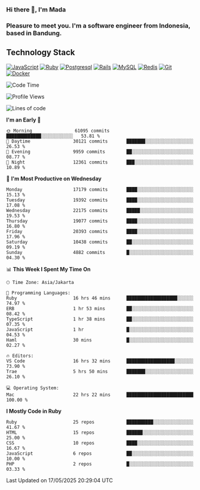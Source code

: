 ### Hi there 👋, I'm Mada
### Pleasure to meet you. I'm a software engineer from Indonesia, based in Bandung.

## Technology Stack

[![JavaScript](https://img.shields.io/badge/-JavaScript-%23F7DF1C?style=flat-square&logo=javascript&logoColor=000000&labelColor=%23F7DF1C&color=%23FFCE5A)](https://www.javascript.com/)
[![Ruby](https://img.shields.io/badge/Ruby-CC342D?style=flat-square&logo=ruby&logoColor=white)](https://www.ruby-lang.org/en/)
[![Postgresql](https://img.shields.io/badge/PostgreSQL-316192?style=flat-square&logo=postgresql&logoColor=ffffff)](https://www.postgresql.org/)
[![Rails](https://img.shields.io/badge/Ruby_on_Rails-CC0000?style=flat-square&logo=ruby-on-rails&logoColor=white)](https://rubyonrails.org/)
[![MySQL](https://img.shields.io/badge/-MySQL-4479A1?style=flat-square&logo=MySQL&logoColor=ffffff)](https://www.mysql.com/)
[![Redis](https://img.shields.io/badge/-Redis-DC382D?style=flat-square&logo=Redis&logoColor=ffffff)](https://redis.io/)
[![Git](https://img.shields.io/badge/-Git-%23F05032?style=flat-square&logo=git&logoColor=%23ffffff)](https://git-scm.com/)
[![Docker](https://img.shields.io/badge/-Docker-2496ED?style=flat-square&logo=docker&logoColor=ffffff)](https://www.docker.com/)
<!--
**madaarya/madaarya** is a ✨ _special_ ✨ repository because its `README.md` (this file) appears on your GitHub profile.

Here are some ideas to get you started:

- 🔭 I’m currently working on ...
- 🌱 I’m currently learning ...
- 👯 I’m looking to collaborate on ...
- 🤔 I’m looking for help with ...
- 💬 Ask me about ...
- 📫 How to reach me: ...
- 😄 Pronouns: ...
- ⚡ Fun fact: ...
-->
<!--START_SECTION:waka-->
![Code Time](http://img.shields.io/badge/Code%20Time-7%2C304%20hrs%202%20mins-blue)

![Profile Views](http://img.shields.io/badge/Profile%20Views-0-blue)

![Lines of code](https://img.shields.io/badge/From%20Hello%20World%20I%27ve%20Written-51.2%20million%20lines%20of%20code-blue)

**I'm an Early 🐤** 

```text
🌞 Morning                61095 commits       █████████████░░░░░░░░░░░░   53.81 % 
🌆 Daytime                30121 commits       ███████░░░░░░░░░░░░░░░░░░   26.53 % 
🌃 Evening                9959 commits        ██░░░░░░░░░░░░░░░░░░░░░░░   08.77 % 
🌙 Night                  12361 commits       ███░░░░░░░░░░░░░░░░░░░░░░   10.89 % 
```
📅 **I'm Most Productive on Wednesday** 

```text
Monday                   17179 commits       ████░░░░░░░░░░░░░░░░░░░░░   15.13 % 
Tuesday                  19392 commits       ████░░░░░░░░░░░░░░░░░░░░░   17.08 % 
Wednesday                22175 commits       █████░░░░░░░░░░░░░░░░░░░░   19.53 % 
Thursday                 19077 commits       ████░░░░░░░░░░░░░░░░░░░░░   16.80 % 
Friday                   20393 commits       ████░░░░░░░░░░░░░░░░░░░░░   17.96 % 
Saturday                 10438 commits       ██░░░░░░░░░░░░░░░░░░░░░░░   09.19 % 
Sunday                   4882 commits        █░░░░░░░░░░░░░░░░░░░░░░░░   04.30 % 
```


📊 **This Week I Spent My Time On** 

```text
🕑︎ Time Zone: Asia/Jakarta

💬 Programming Languages: 
Ruby                     16 hrs 46 mins      ███████████████████░░░░░░   74.97 % 
ERB                      1 hr 53 mins        ██░░░░░░░░░░░░░░░░░░░░░░░   08.42 % 
TypeScript               1 hr 38 mins        ██░░░░░░░░░░░░░░░░░░░░░░░   07.35 % 
JavaScript               1 hr                █░░░░░░░░░░░░░░░░░░░░░░░░   04.53 % 
Haml                     30 mins             █░░░░░░░░░░░░░░░░░░░░░░░░   02.27 % 

🔥 Editors: 
VS Code                  16 hrs 32 mins      ██████████████████░░░░░░░   73.90 % 
Trae                     5 hrs 50 mins       ███████░░░░░░░░░░░░░░░░░░   26.10 % 

💻 Operating System: 
Mac                      22 hrs 22 mins      █████████████████████████   100.00 % 
```

**I Mostly Code in Ruby** 

```text
Ruby                     25 repos            ██████████░░░░░░░░░░░░░░░   41.67 % 
HTML                     15 repos            ██████░░░░░░░░░░░░░░░░░░░   25.00 % 
CSS                      10 repos            ████░░░░░░░░░░░░░░░░░░░░░   16.67 % 
JavaScript               6 repos             ██░░░░░░░░░░░░░░░░░░░░░░░   10.00 % 
PHP                      2 repos             █░░░░░░░░░░░░░░░░░░░░░░░░   03.33 % 
```




 Last Updated on 17/05/2025 20:29:04 UTC
<!--END_SECTION:waka-->
